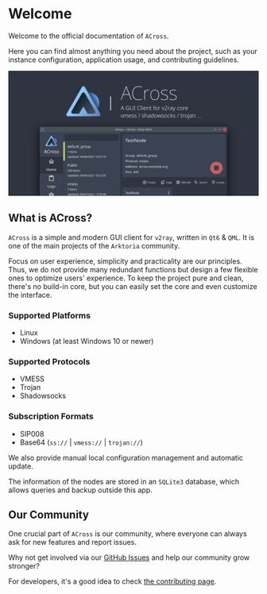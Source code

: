 # Welcome

Welcome to the official documentation of `ACross`.

Here you can find almost anything you need about the project, such as your instance configuration, application usage, and contributing guidelines.

![preview](_media/banner.png)

## What is ACross?

`ACross` is a simple and modern GUI client for `v2ray`, written in `Qt6` & `QML`. It is one of the main projects of the `Arktoria` community.

Focus on user experience, simplicity and practicality are our principles. Thus, we do not provide many redundant functions but design a few flexible ones to optimize users' experience. To keep the project pure and clean, there's no build-in core, but you can easily set the core and even customize the interface.

### Supported Platforms

- Linux
- Windows (at least Windows 10 or newer)

### Supported Protocols

- VMESS
- Trojan
- Shadowsocks

### Subscription Formats

- SIP008
- Base64 (`ss://` | `vmess://` | `trojan://`)

We also provide manual local configuration management and automatic update.

The information of the nodes are stored in an `SQLite3` database, which allows queries and backup outside this app.

## Our Community

One crucial part of `ACross` is our community, where everyone can always ask for new features and report issues.

Why not get involved via our [GitHub Issues](https://github.com/ArkToria/ACross/issues) and help our community grow stronger?

For developers, it's a good idea to check [the contributing page](/Contributing).
